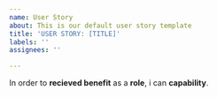 ```yaml
---
name: User Story
about: This is our default user story template
title: 'USER STORY: [TITLE]'
labels: ''
assignees: ''

---
```


In order to **recieved benefit** as a **role**, i can **capability**.
